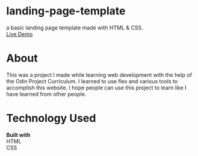 # landing-page-template
a basic landing page template made with HTML & CSS.
<br> [Live Demo](https://ssaturgo.github.io/landing-page-template/)

# About
This was a project I made while learning web development with the help of the Odin Project Curriculum.
I learned to use flex and various tools to accomplish this website.
I hope people can use this project to learn like I have learned from other people.

# Technology Used
**Built with**<br>
HTML<br>
CSS
